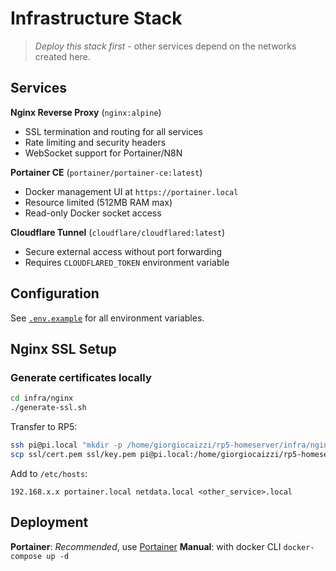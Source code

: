 # Infrastructure Stack

> *Deploy this stack first* - other services depend on the networks created here.

## Services

**Nginx Reverse Proxy** (`nginx:alpine`)
- SSL termination and routing for all services
- Rate limiting and security headers
- WebSocket support for Portainer/N8N

**Portainer CE** (`portainer/portainer-ce:latest`)
- Docker management UI at `https://portainer.local`
- Resource limited (512MB RAM max)
- Read-only Docker socket access

**Cloudflare Tunnel** (`cloudflare/cloudflared:latest`)
- Secure external access without port forwarding
- Requires `CLOUDFLARED_TOKEN` environment variable

## Configuration

See [`.env.example`](./.env.example) for all environment variables.


## Nginx SSL Setup

### Generate certificates locally

```bash
cd infra/nginx
./generate-ssl.sh
```

Transfer to RP5:
```bash
ssh pi@pi.local "mkdir -p /home/giorgiocaizzi/rp5-homeserver/infra/nginx/ssl"
scp ssl/cert.pem ssl/key.pem pi@pi.local:/home/giorgiocaizzi/rp5-homeserver/infra/nginx/ssl/
```

Add to `/etc/hosts`:
```
192.168.x.x portainer.local netdata.local <other_service>.local
```

## Deployment

**Portainer**: *Recommended*, use [Portainer](../docs/deployment.md#deploy-with-portainer)
**Manual**: with docker CLI `docker-compose up -d`
